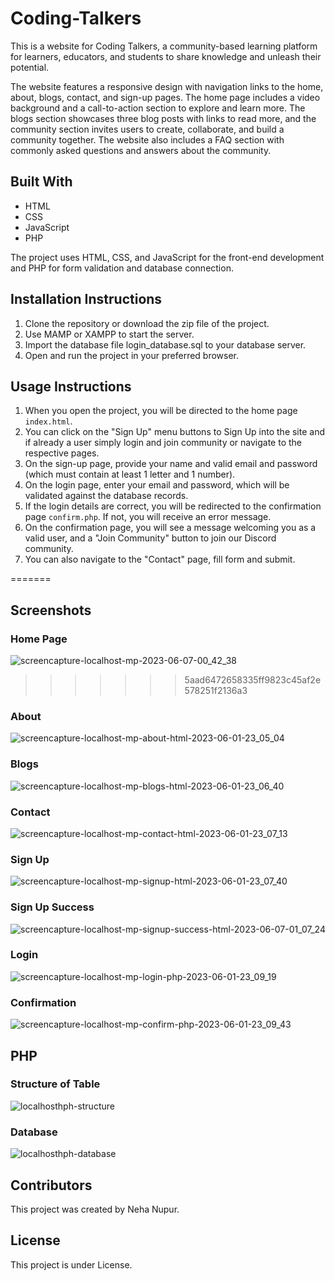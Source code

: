 # Coding-Talkers

This is a website for Coding Talkers, a community-based learning platform for learners, educators, and students to share knowledge and unleash their potential.

The website features a responsive design with navigation links to the home, about, blogs, contact, and sign-up pages. The home page includes a video background and a call-to-action section to explore and learn more. The blogs section showcases three blog posts with links to read more, and the community section invites users to create, collaborate, and build a community together. The website also includes a FAQ section with commonly asked questions and answers about the community.

## Built With
<ul>
    <li>HTML</li>
    <li>CSS</li>
    <li>JavaScript</li>
    <li>PHP</li>
</ul>

The project uses HTML, CSS, and JavaScript for the front-end development and PHP for form validation and database connection.

## Installation Instructions
<ol>
  <li>Clone the repository or download the zip file of the project.</li>
  <li>Use MAMP or XAMPP to start the server.</li>
  <li>Import the database file login_database.sql to your database server.</li>
  <li>Open and run the project in your preferred browser.</li>
</ol>

## Usage Instructions
<ol>
  <li>When you open the project, you will be directed to the home page <code>index.html</code>.</li>
  <li>You can click on the "Sign Up" menu buttons to Sign Up into the site and if already a user simply login and join community or navigate to the respective pages.</li>
  <li>On the sign-up page, provide your name and valid email and password (which must contain at least 1 letter and 1 number).</li>
  <li>On the login page, enter your email and password, which will be validated against the database records.</li>
  <li>If the login details are correct, you will be redirected to the confirmation page <code>confirm.php</code>. If not, you will receive an error message.</li>
  <li>On the confirmation page, you will see a message welcoming you as a valid user, and a "Join Community" button to join our Discord community.</li>
  <li>You can also navigate to the "Contact" page, fill form and submit.</li>
</ol>

=======
 ## Screenshots
### Home Page
![screencapture-localhost-mp-2023-06-07-00_42_38](https://github.com/neha-nupur/Coding-Talkers/assets/110279038/bbd85cb9-5d14-47a6-b7fb-255df1d2a909)
>>>>>>> 5aad6472658335ff9823c45af2e578251f2136a3


### About
![screencapture-localhost-mp-about-html-2023-06-01-23_05_04](https://github.com/neha-nupur/Coding-Talkers/assets/110279038/4573e596-3081-42b3-8217-b6bd4f684d80)


### Blogs
![screencapture-localhost-mp-blogs-html-2023-06-01-23_06_40](https://github.com/neha-nupur/Coding-Talkers/assets/110279038/2ba4fa19-e290-48be-bcf8-8c3706b36a98)


### Contact
![screencapture-localhost-mp-contact-html-2023-06-01-23_07_13](https://github.com/neha-nupur/Coding-Talkers/assets/110279038/f68a8453-72ea-4bc2-a0d5-551c20d3adff)


### Sign Up
![screencapture-localhost-mp-signup-html-2023-06-01-23_07_40](https://github.com/neha-nupur/Coding-Talkers/assets/110279038/b2ca3ecd-0f2a-4c92-b906-0f99a1a8a81f)


### Sign Up Success
![screencapture-localhost-mp-signup-success-html-2023-06-07-01_07_24](https://github.com/neha-nupur/Coding-Talkers/assets/110279038/16fa8251-bc87-475f-b9f7-01df86d36b43)


### Login
![screencapture-localhost-mp-login-php-2023-06-01-23_09_19](https://github.com/neha-nupur/Coding-Talkers/assets/110279038/fca4c790-b60a-4487-b53e-0b3726dcf718)


### Confirmation
![screencapture-localhost-mp-confirm-php-2023-06-01-23_09_43](https://github.com/neha-nupur/Coding-Talkers/assets/110279038/13471082-d54b-4cf7-a5b6-dc80972601d0)

## PHP
### Structure of Table
![localhosthph-structure](https://github.com/neha-nupur/Coding-Talkers/assets/110279038/6a3b9388-f145-4463-aeee-9f45fb1d17f9)


### Database
![localhosthph-database](https://github.com/neha-nupur/Coding-Talkers/assets/110279038/505ccf38-5288-48e3-8fe4-03682892417a)



## Contributors

This project was created by Neha Nupur.


## License

This project is under License.
